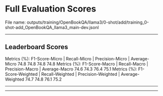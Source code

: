 # Full Evaluation Scores

File name: outputs/training/OpenBookQA/llama3/0-shot/add/training_0-shot-add_OpenBookQA_llama3_main-dev.jsonl


---

## Leaderboard Scores

Metrics (%): F1-Score-Micro | Recall-Micro | Precision-Micro | Average-Micro
                74.8        74.8          74.8        74.8
Metrics (%): F1-Score-Macro | Recall-Macro | Precision-Macro | Average-Macro
                74.6        74.3          76.4        75.1
Metrics (%): F1-Score-Weighted | Recall-Weighted | Precision-Weighted | Average-Weighted
                74.7        74.8          76.1        75.2

---


---

